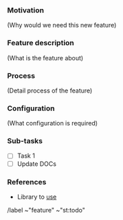 ### Motivation

(Why would we need this new feature)

### Feature description

(What is the feature about)

### Process

(Detail process of the feature)

### Configuration

(What configuration is required)

### Sub-tasks

- [ ] Task 1
- [ ] Update DOCs

### References

- Library to [use](https://link-to-docs.org/lib)


/label ~"feature" ~"st:todo"